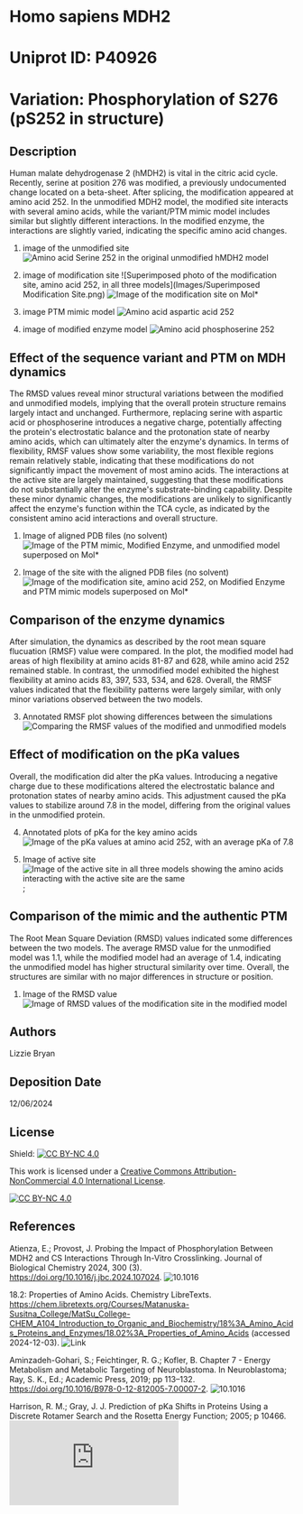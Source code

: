 # Homo sapiens MDH2
# Uniprot ID: P40926
# Variation: Phosphorylation of S276 (pS252 in structure) 


## Description

Human malate dehydrogenase 2 (hMDH2) is vital in the citric acid cycle. Recently, serine at position 276 was modified, a previously undocumented change located on a beta-sheet. After splicing, the modification appeared at amino acid 252. In the unmodified MDH2 model, the modified site interacts with several amino acids, while the variant/PTM mimic model includes similar but slightly different interactions. In the modified enzyme, the interactions are slightly varied, indicating the specific amino acid changes.

1. image of the unmodified site
![Amino acid Serine 252 in the original unmodified hMDH2 model](Images/hMDH2_S252.png)

2. image of modification site
![Superimposed photo of the modification site, amino acid 252, in all three models](Images/Superimposed Modification Site.png)
![Image of the modification site on Mol*](Images/Site.png)

3. image PTM mimic model
![Amino acid aspartic acid 252](Images/PTM_Mimic.png)

4. image of modified enzyme model 
![Amino acid phosphoserine 252](Images/Mod_Enzyme.png)


## Effect of the sequence variant and PTM on MDH dynamics

The RMSD values reveal minor structural variations between the modified and unmodified models, implying that the overall protein structure remains largely intact and unchanged. Furthermore, replacing serine with aspartic acid or phosphoserine introduces a negative charge, potentially affecting the protein's electrostatic balance and the protonation state of nearby amino acids, which can ultimately alter the enzyme's dynamics. In terms of flexibility, RMSF values show some variability, the most flexible regions remain relatively stable, indicating that these modifications do not significantly impact the movement of most amino acids. The interactions at the active site are largely maintained, suggesting that these modifications do not substantially alter the enzyme's substrate-binding capability. Despite these minor dynamic changes, the modifications are unlikely to significantly affect the enzyme's function within the TCA cycle, as indicated by the consistent amino acid interactions and overall structure. 

1. Image of aligned PDB files (no solvent)
![Image of the PTM mimic, Modified Enzyme, and unmodified model superposed on Mol*](Images/Align.png)

2. Image of the site with the aligned PDB files (no solvent)
![Image of the modification site, amino acid 252, on Modified Enzyme and PTM mimic models superposed on Mol*](Images/Superimposed_Mod_Site.png)

## Comparison of the enzyme dynamics 

After simulation, the dynamics as described by the root mean square flucuation (RMSF) value were compared. In the plot, the modified model had areas of high flexibility at amino acids 81-87 and 628, while amino acid 252 remained stable. In contrast, the unmodified model exhibited the highest flexibility at amino acids 83, 397, 533, 534, and 628. Overall, the RMSF values indicated that the flexibility patterns were largely similar, with only minor variations observed between the two models. 

3. Annotated RMSF plot showing differences between the simulations
![Comparing the RMSF values of the modified and unmodified models](Images/rmsf_compare.png)

## Effect of modification on the pKa values 

Overall, the modification did alter the pKa values. Introducing a negative charge due to these modifications altered the electrostatic balance and protonation states of nearby amino acids. This adjustment caused the pKa values to stabilize around 7.8 in the model, differing from the original values in the unmodified protein. 

4. Annotated plots of pKa for the key amino acids
![Image of the pKa values at amino acid 252, with an average pKa of 7.8](Images/pKa.png) 

5. Image of active site
![Image of the active site in all three models showing the amino acids interacting with the active site are the same](Images/ActiveSite.png) ;


## Comparison of the mimic and the authentic PTM

The Root Mean Square Deviation (RMSD) values indicated some differences between the two models. The average RMSD value for the unmodified model was 1.1, while the modified model had an average of 1.4, indicating the unmodified model has higher structural similarity over time. Overall, the structures are similar with no major differences in structure or position. 

1. Image of the RMSD value
![Image of RMSD values of the modification site in the modified model](Images/rmsd_plot.png)



## Authors

Lizzie Bryan

## Deposition Date

12/06/2024 

## License

Shield: [![CC BY-NC 4.0][cc-by-nc-shield]][cc-by-nc]

This work is licensed under a
[Creative Commons Attribution-NonCommercial 4.0 International License][cc-by-nc].

[![CC BY-NC 4.0][cc-by-nc-image]][cc-by-nc]

[cc-by-nc]: https://creativecommons.org/licenses/by-nc/4.0/
[cc-by-nc-image]: https://licensebuttons.net/l/by-nc/4.0/88x31.png
[cc-by-nc-shield]: https://img.shields.io/badge/License-CC%20BY--NC%204.0-lightgrey.svg


## References

Atienza, E.; Provost, J. Probing the Impact of Phosphorylation Between MDH2 and CS Interactions Through In-Vitro Crosslinking. Journal of Biological Chemistry 2024, 300 (3). https://doi.org/10.1016/j.jbc.2024.107024. ![10.1016](https://doi.org/10.1016/j.jbc.2024.107024)

18.2: Properties of Amino Acids. Chemistry LibreTexts. https://chem.libretexts.org/Courses/Matanuska-Susitna_College/MatSu_College-CHEM_A104_Introduction_to_Organic_and_Biochemistry/18%3A_Amino_Acids_Proteins_and_Enzymes/18.02%3A_Properties_of_Amino_Acids (accessed 2024-12-03). ![Link](https://chem.libretexts.org/Courses/Matanuska-Susitna_College/MatSu_College-CHEM_A104_Introduction_to_Organic_and_Biochemistry/18%3A_Amino_Acids_Proteins_and_Enzymes/18.02%3A_Properties_of_Amino_Acids)

Aminzadeh-Gohari, S.; Feichtinger, R. G.; Kofler, B. Chapter 7 - Energy Metabolism and Metabolic Targeting of Neuroblastoma. In Neuroblastoma; Ray, S. K., Ed.; Academic Press, 2019; pp 113–132. https://doi.org/10.1016/B978-0-12-812005-7.00007-2. ![10.1016](https://doi.org/10.1016/B978-0-12-812005-7.00007-2)

Harrison, R. M.; Gray, J. J. Prediction of pKa Shifts in Proteins Using a Discrete Rotamer Search and the Rosetta Energy Function; 2005; p 10466. ![Link](https://www.scopus.com/record/display.uri?eid=2-s2.0-33645647177&origin=inward&txGid=ea0537a849ea8f360f557934ccfb96e1)